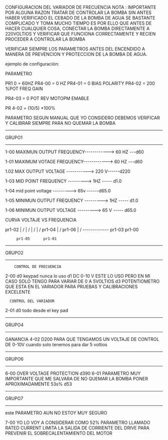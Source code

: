 CONFIGURACION DEL VARIADOR DE FRECUENCIA 
NOTA : IMPORTANTE POR ALGUNA RAZON TRATAR DE CONTROLAR LA BOMBA SIN ANTES HABER VERIFICADO EL CEBADO DE LA BOMBA DE AGUA SE BASTANTE COMPLICADO Y TOMA MUCHO TIEMPO ES POR ELLO QUE ANTES DE HACER CUALQUIER COSA, CONECTAR LA BOMBA DIRECTAMENTE A 220VOLTIOS Y VERIFICAR QUE FUNCIONA CORRECTAMENTE Y RECIEN PROCEDER A CONTROLAR LA BOMBA


VERIFICAR SIEMPRE LOS PARAMETROS ANTES DEL ENCENDIDO A MANERA DE PREVENCION Y PROTECCION DE LA BOMBA DE AGUA.

ejemplo de configuración:

PARAMETRO

PR1 0  = 60HZ
PR4-00 = 0 HZ
PR4-01 = 0 BIAS POLARITY
PR4-02 = 200 %POT FREQ GAIN

PR4-03 = 0 POT REV MOTOPM EMABLE


PR 4-02 = (10/5) *100%



PARAMETRO SEGUN MANUAL  QUE YO CONSIDERO DEBEMOS VERIFICAR  Y CALIBRAR SIEMPRE PARA NO QUEMAR LA BOMBA
***************************************************************
GRUPO1
***************************************************************
1-00
MAXIMUN OUTPUT FREQUENCY------------> 60 HZ  ---d60

1-01
MAXIMUM VOTAGE FREQUENCY------------> 60 HZ  ---d60

1.02
MAX OUTPUT VOLTAGE       -----------> 220 V------d220

1-03
MID POINT FREQUENCY       ---------> 1HZ ----- d1.0


1-04
mid point voltage         ---------> 65v ------d65.0

1-05
MINIMUN OUTPUT FREQUENCY  ---------> 1HZ ----- d1.0


1-06
MINIMUN OUTPUT VOLTAGE  ---------> 65 V  ----- d65.0

CURVA VOLTAJE VS FREQUENCIA


pr1-02   |       /
         |      /
         |     /
         |    / 
pr1-04   |   /
pr1-06   |  /
         -------------
         pr1-03		 pr1-00


         pr1-05		 pr1-01 

***************************************************************
GRUPO2
***************************************************************
		CONTROL DE FRECUENCIA
2-00  d0 keypad nunca lo uso
	  d1 DC 0-10 V ESTE LO USO PERO EN MI CASO SOLO TENGO PARA VARIAR DE 0 A 		5VOLTIOS
	  d3 POTENTIOMETRO QUE ESTA EN EL VARIADOR PARA PRUEBAS Y CALIBRACIONES EXCELENTE

	  CONTROL DEL VARIADOR
2-01  d0 todo desde el key pad



***************************************************************
GRUPO4
***************************************************************
GANANCIA
 4-02 D200 PARA QUE TENGAMOS UN VOLTAJE DE CONTROL DE 0-10V cuando solo tenemos 			para dar 5 voltios


***************************************************************
GRUPO6
***************************************************************
6-00 OVER VOLTAGE PROTECTION d390
6-01 PARAMETRO MUY IMPORTANTE QUE ME SALVARA DE NO QUEMAR LA BOMBA
		 PONER APROXIMADAMENTE 53s%
		 	d53

***************************************************************
GRUPO7
***************************************************************
este PARAMETRO AUN NO ESTOY MUY SEGURO


7-00 YO LO VOY A CONSIDERAR COMO 52%
 PARAMETRO LLAMADO RATED CURRENT  LIMITA LA SALIDA DE CORRIENTE DEL DRIVE PARA PREVENIR EL SOBRECALENTAMIENTO DEL MOTOR

